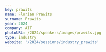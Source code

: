 ```yaml
---
key: prawits
name: Florian Prawits
surname: Prawits 
year: 2024
company: AIT
photoURL: /2024/speakers/images/prawits.jpg
type: industry
website: '/2024/sessions/industry_prawits'
---
```

